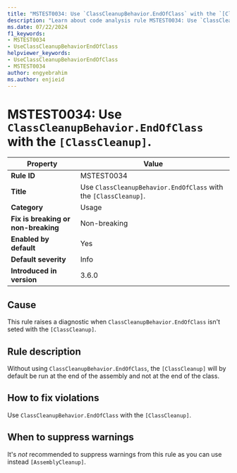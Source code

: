```yaml
---
title: "MSTEST0034: Use `ClassCleanupBehavior.EndOfClass` with the `[ClassCleanup]`."
description: "Learn about code analysis rule MSTEST0034: Use `ClassCleanupBehavior.EndOfClass` with the `[ClassCleanup]`."
ms.date: 07/22/2024
f1_keywords:
- MSTEST0034
- UseClassCleanupBehaviorEndOfClass
helpviewer_keywords:
- UseClassCleanupBehaviorEndOfClass
- MSTEST0034
author: engyebrahim
ms.author: enjieid
---
```

# MSTEST0034: Use `ClassCleanupBehavior.EndOfClass` with the `[ClassCleanup]`.

| Property                            | Value                                                                       |
|-------------------------------------|-----------------------------------------------------------------------------|
| **Rule ID**                         | MSTEST0034                                                                  |
| **Title**                           | Use `ClassCleanupBehavior.EndOfClass` with the `[ClassCleanup]`.            |
| **Category**                        | Usage                                                                       |
| **Fix is breaking or non-breaking** | Non-breaking                                                                |
| **Enabled by default**              | Yes                                                                         |
| **Default severity**                | Info                                                                        |
| **Introduced in version**           | 3.6.0                                                                       |

## Cause

This rule raises a diagnostic when `ClassCleanupBehavior.EndOfClass` isn't seted with the `[ClassCleanup]`.

## Rule description

Without using  `ClassCleanupBehavior.EndOfClass`, the `[ClassCleanup]` will by default be run at the end of the assembly and not at the end of the class.

## How to fix violations

Use `ClassCleanupBehavior.EndOfClass` with the `[ClassCleanup]`.

## When to suppress warnings

It's _not_ recommended to suppress warnings from this rule as you can use instead `[AssemblyCleanup]`.
